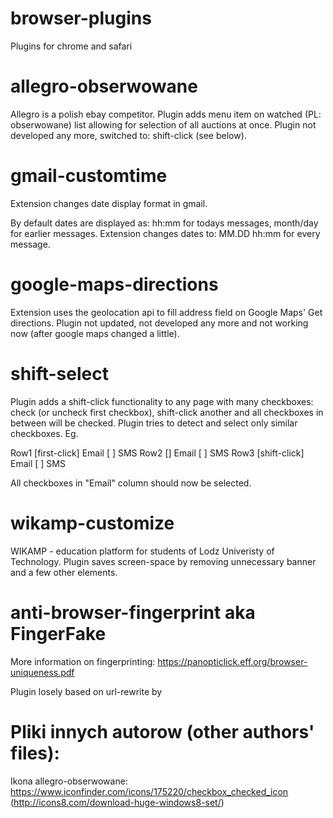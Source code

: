 browser-plugins
===============

Plugins for chrome and safari

allegro-obserwowane
==========================

Allegro is a polish ebay competitor. Plugin adds menu item on watched (PL: obserwowane) list allowing for 
selection of all auctions at once. Plugin not developed any more, switched to: shift-click (see below).

gmail-customtime
==========================

Extension changes date display format in gmail.

By default dates are displayed as: hh:mm for todays messages, month/day for earlier messages.
Extension changes dates to: MM.DD hh:mm for every message.

google-maps-directions
==========================

Extension uses the geolocation api to fill address field on Google Maps' Get directions.
Plugin not updated, not developed any more and not working now (after google maps changed a little).

shift-select
==========================

Plugin adds a shift-click functionality to any page with many checkboxes: check (or uncheck first checkbox), shift-click
another and all checkboxes in between will be checked. Plugin tries to detect and select only similar checkboxes. Eg.

Row1 [first-click] Email  [ ] SMS
Row2 [] Email  [ ] SMS
Row3 [shift-click] Email  [ ] SMS

All checkboxes in "Email" column should now be selected.

wikamp-customize
==========================
WIKAMP - education platform for students of Lodz Univeristy of Technology. Plugin saves screen-space by removing unnecessary banner and a few other elements.

anti-browser-fingerprint aka FingerFake
==========================
More information on fingerprinting: https://panopticlick.eff.org/browser-uniqueness.pdf

Plugin losely based on url-rewrite by 

Pliki innych autorow (other authors' files):
==========================

Ikona allegro-obserwowane: https://www.iconfinder.com/icons/175220/checkbox_checked_icon
(http://icons8.com/download-huge-windows8-set/)

